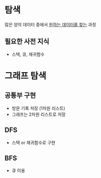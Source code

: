 # 탐색

많은 양의 데이터 중에서 <U>원하는 데이터를 찾는</U> 과정

## 필요한 사전 지식

- 스택, 큐, 재귀함수

# 그래프 탐색

## 공통부 구현

- 방문 기록 저장 (1차원 리스트)
- 그래프는 2차원 리스트로 저장

## DFS

- 스택 or 재귀함수로 구현

## BFS

- 큐 이용
